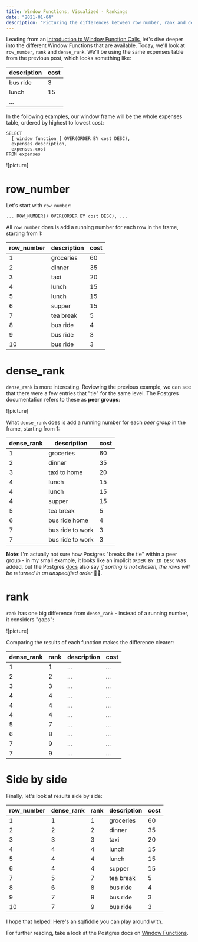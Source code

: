 ```yaml
---
title: Window Functions, Visualized - Rankings
date: "2021-01-04"
description: "Picturing the differences between row_number, rank and dense_rank."
---
```


Leading from an [introduction to Window Function Calls](/blog/window-function-calls-an-introduction/), let's dive deeper into the different Window Functions that are available. Today, we'll look at `row_number`, `rank` and `dense_rank`. We'll be using the same expenses table from the previous post, which looks something like:

| description | cost |
| ----------- | ---- |
| bus ride    | 3    |
| lunch       | 15   |
| ...         |      |

In the following examples, our window frame will be the whole expenses table, ordered by highest to lowest cost:
```
SELECT
  [ window function ] OVER(ORDER BY cost DESC),
  expenses.description,
  expenses.cost
FROM expenses
```

![picture]



# row_number
Let's start with `row_number`:
```
... ROW_NUMBER() OVER(ORDER BY cost DESC), ...
```

All `row_number` does is add a running number for each row in the frame, starting from 1:

| row_number | description | cost |
| ---------- | ----------- | ---- |
| 1          | groceries   | 60   |
| 2          | dinner      | 35   |
| 3          | taxi        | 20   |
| 4          | lunch       | 15   |
| 5          | lunch       | 15   |
| 6          | supper      | 15   |
| 7          | tea break   | 5    |
| 8          | bus ride    | 4    |
| 9          | bus ride    | 3    |
| 10         | bus ride    | 3    |


# dense_rank
`dense_rank` is more interesting. Reviewing the previous example, we can see that there were a few entries that "tie" for the same level. The Postgres documentation refers to these as **peer groups**:

![picture]


What `dense_rank` does is add a running number for each _peer group_ in the frame, starting from 1:

| dense_rank |      description | cost |
|------------|------------------|------|
|          1 |        groceries |   60 |
|          2 |           dinner |   35 |
|          3 |     taxi to home |   20 |
|          4 |            lunch |   15 |
|          4 |            lunch |   15 |
|          4 |           supper |   15 |
|          5 |        tea break |    5 |
|          6 |    bus ride home |    4 |
|          7 | bus ride to work |    3 |
|          7 | bus ride to work |    3 |

**Note**: I'm actually not sure how Postgres "breaks the tie" within a peer group - in my small example, it looks like an implicit `ORDER BY ID DESC` was added, but the Postgres [docs](https://www.postgresql.org/docs/current/queries-order.html) also say _if sorting is not chosen, the rows will be returned in an unspecified order_ 🤷‍♂️.


# rank
`rank` has one big difference from `dense_rank` - instead of a running number, it considers "gaps":

![picture]

Comparing the results of each function makes the difference clearer:

| dense_rank | rank |      description | cost |
|------------|------|------------------|------|
|          1 |    1 | ... |  ... |
|          2 |    2 | ... |  ... |
|          3 |    3 | ... |  ... |
|          4 |    4 | ... |  ... |
|          4 |    4 | ... |  ... |
|          4 |    4 | ... |  ... |
|          5 |    7 | ... |  ... |
|          6 |    8 | ... |  ... |
|          7 |    9 | ... |  ... |
|          7 |    9 | ... |  ... |



# Side by side

Finally, let's look at results side by side:

| row_number | dense_rank | rank | description | cost |
| ---------- | ---------- | ---- | ----------- | ---- |
| 1          | 1          | 1    | groceries   | 60   |
| 2          | 2          | 2    | dinner      | 35   |
| 3          | 3          | 3    | taxi        | 20   |
| 4          | 4          | 4    | lunch       | 15   |
| 5          | 4          | 4    | lunch       | 15   |
| 6          | 4          | 4    | supper      | 15   |
| 7          | 5          | 7    | tea break   | 5    |
| 8          | 6          | 8    | bus ride    | 4    |
| 9          | 7          | 9    | bus ride    | 3    |
| 10         | 7          | 9    | bus ride    | 3    |


I hope that helped! Here's an [sqlfiddle](http://sqlfiddle.com/#!17/e9ac4/6) you can play around with.

For further reading, take a look at the Postgres docs on [Window Functions](https://www.postgresql.org/docs/13/functions-window.html).

